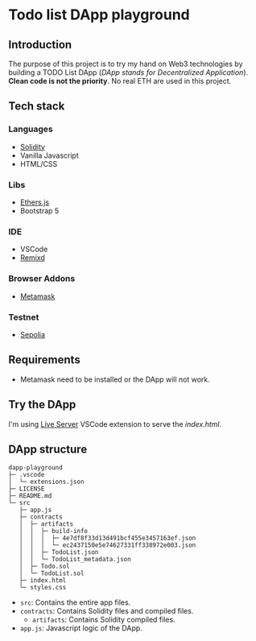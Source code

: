 # Todo list DApp playground

## Introduction
The purpose of this project is to try my hand on Web3 technologies by building a TODO List DApp (_DApp stands for Decentralized Application_). **Clean code is not the priority**. No real ETH are used in this project.


## Tech stack
### Languages
- [Solidity](https://docs.soliditylang.org/fr/latest/index.html)
- Vanilla Javascript
- HTML/CSS
### Libs
- [Ethers.js](https://docs.ethers.org/v5/)
- Bootstrap 5
### IDE
- VSCode
- [Remixd](https://remix.ethereum.org/)
### Browser Addons
- [Metamask](https://metamask.io/)
### Testnet
- [Sepolia](https://sepoliafaucet.com/)

## Requirements
- Metamask need to be installed or the DApp will not work.


## Try the DApp
I'm using [Live Server](https://marketplace.visualstudio.com/items?itemName=ritwickdey.LiveServer) VSCode extension to serve the _index.html_.


## DApp structure
```
dapp-playground
├─ .vscode
│  └─ extensions.json
├─ LICENSE
├─ README.md
└─ src
   ├─ app.js
   ├─ contracts
   │  ├─ artifacts
   │  │  ├─ build-info
   │  │  │  ├─ 4e7df8f33d13d491bcf455e3457163ef.json
   │  │  │  └─ ec2437150e5e74627331ff338972e003.json
   │  │  ├─ TodoList.json
   │  │  └─ TodoList_metadata.json
   │  ├─ Todo.sol
   │  └─ TodoList.sol
   ├─ index.html
   └─ styles.css
```
- `src`: Contains the entire app files.
- `contracts`: Contains Solidity files and compiled files.
    - `artifacts`: Contains Solidity compiled files.
- `app.js`: Javascript logic of the DApp.
